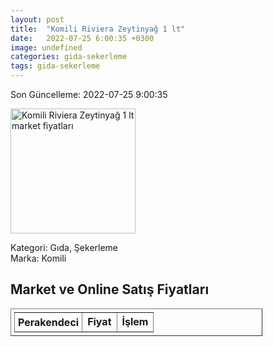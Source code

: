 ```yaml
---
layout: post
title:  "Komili Riviera Zeytinyağ 1 lt"
date:   2022-07-25 6:00:35 +0300
image: undefined
categories: gida-sekerleme
tags: gida-sekerleme
---
```


Son Güncelleme: 2022-07-25 9:00:35

<img src="undefined" width="200" alt="Komili Riviera Zeytinyağ 1 lt market fiyatları" />

Kategori: Gıda, Şekerleme
<br />
Marka: Komili

<h2>Market ve Online Satış Fiyatları</h2>

<table border="1" style="padding: 5px;width:80%;">
  <tr>
    <td style="padding: 5px;"><strong>Perakendeci</strong></td>
    <td><strong>Fiyat</strong></td>
    <td><strong>İşlem</strong></td>
  </tr>
  
</table>
